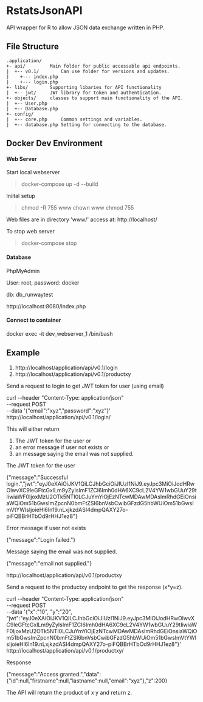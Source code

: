 # RstatsJsonAPI
API wrapper for R to allow JSON data exchange written in PHP.


## File Structure

```
.application/
+- api/ 		Main folder for public accessable api endpoints.
|  +-- v0.1/		Can use folder for versions and updates.
|    +--- index.php 
|    +--- login.php 
+- libs/		Supporting libaries for API functionality
|  +-- jwt/		JWT library for token and authentication.
+- objects/		classes to support main functionality of the API.
|  +-- User.php 
|  +-- Database.php 
+- config/
|  +-- core.php 	Common settings and variables.
|  +-- database.php	Setting for connecting to the database.
```

## Docker Dev Environment

#### Web Server

Start local webserver

> docker-compose up -d --build

Iniital setup

> chmod -R 755 www
> chown <user> www
> chmod 755 <filename>

Web files are in directory 'www/' access at: http://localhost/

To stop web server

> docker-compose stop


#### Database 

PhpMyAdmin

User: root, password: docker

db: db_runwaytest

http://localhost:8080/index.php


#### Connect to container

docker exec -it dev_webserver_1 /bin/bash


## Example

1.   http://localhost/application/api/v0.1/login
2.   http://localhost/application/api/v0.1/productxy


Send a request to login to get JWT token for user (using email)

curl --header "Content-Type: application/json" \
  --request POST \
  --data '{"email":"xyz","password":"xyz"}' \
  http://localhost/application/api/v0.1/login/

This will either return 
 1. The JWT token for the user or
 2. an error message if user not exists or
 3. an message saying the email was not supplied.


The JWT token for the user

{"message":"Successful login.","jwt":"eyJ0eXAiOiJKV1QiLCJhbGciOiJIUzI1NiJ9.eyJpc3MiOiJodHRwOlwvXC9leGFtcGxlLm9yZyIsImF1ZCI6Imh0dHA6XC9cL2V4YW1wbGUuY29tIiwiaWF0IjoxMzU2OTk5NTI0LCJuYmYiOjEzNTcwMDAwMDAsImRhdGEiOnsiaWQiOm51bGwsImZpcnN0bmFtZSI6bnVsbCwibGFzdG5hbWUiOm51bGwsImVtYWlsIjoieHl6In19.nLxjkzdASI4dmpQAXY27o-piFQBBrHTbOd9rHHJ1ez8"}

Error message if user not exists

{"message":"Login failed."}

Message saying the email was not supplied.

{"message":"email not supplied."}



http://localhost/application/api/v0.1/productxy

Send a request to the productxy endpoint to get the response (x*y=z).

curl --header "Content-Type: application/json" \
  --request POST \
  --data '{"x":"10", "y":"20", "jwt":"eyJ0eXAiOiJKV1QiLCJhbGciOiJIUzI1NiJ9.eyJpc3MiOiJodHRwOlwvXC9leGFtcGxlLm9yZyIsImF1ZCI6Imh0dHA6XC9cL2V4YW1wbGUuY29tIiwiaWF0IjoxMzU2OTk5NTI0LCJuYmYiOjEzNTcwMDAwMDAsImRhdGEiOnsiaWQiOm51bGwsImZpcnN0bmFtZSI6bnVsbCwibGFzdG5hbWUiOm51bGwsImVtYWlsIjoieHl6In19.nLxjkzdASI4dmpQAXY27o-piFQBBrHTbOd9rHHJ1ez8"}' \
  http://localhost/application/api/v0.1/productxy/

Response

{"message":"Access granted.","data":{"id":null,"firstname":null,"lastname":null,"email":"xyz"},"z":200}

The API will return the product of x y and return z.


